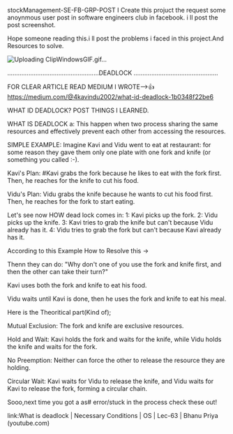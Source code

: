 

stockManagement-SE-FB-GRP-POST
 I Create this projuct the request some anoynmous user post in software engineers club in facebook.
i ll post the post screenshot.

Hope someone reading this.i ll post the problems i faced in this project.And Resources to solve.

![Uploading ClipWindowsGIF.gif…]()


 
 ....................................................DEADLOCK ................................................

FOR CLEAR ARTICLE READ MEDIUM I WROTE-->👍https://medium.com/@4kavindu2002/what-id-deadlock-1b0348f22be6



WHAT ID DEADLOCK?
 POST THINGS I LEARNED.

WHAT IS DEADLOCK a:
This happen when two process sharing the same resources and effectively prevent each other from accessing the resources.

SIMPLE EXAMPLE:
Imagine Kavi and Vidu went to eat at restaurant:
for some reason they gave them only one plate with one fork and knife (or something you called :-).

Kavi's Plan:
#Kavi grabs the fork because he likes to eat with the fork first. Then, he reaches for the knife to cut his food.

Vidu's Plan:
Vidu grabs the knife because he wants to cut his food first. Then, he reaches for the fork to start eating.

Let's see now HOW dead lock comes in:
1: Kavi picks up the fork.
2: Vidu picks up the knife.
3: Kavi tries to grab the knife but can't because Vidu already has it.
4: Vidu tries to grab the fork but can't because Kavi already has it.

According to this Example How to Resolve this →


Thenn they can do: "Why don't one of you use the fork and knife first, and then the other can take their turn?"


Kavi uses both the fork and knife to eat his food.

Vidu waits until Kavi is done, then he uses the fork and knife to eat his meal.

Here is the Theoritical part(Kind of);

Mutual Exclusion: The fork and knife are exclusive resources.

Hold and Wait: Kavi holds the fork and waits for the knife, while Vidu holds the knife and waits for the fork.

No Preemption: Neither can force the other to release the resource they are holding.

Circular Wait: Kavi waits for Vidu to release the knife, and Vidu waits for Kavi to release the fork, forming a circular chain.

Sooo,next time you got a as# error/stuck in the process check these out!

link:What is deadlock | Necessary Conditions | OS | Lec-63 | Bhanu Priya (youtube.com)






















